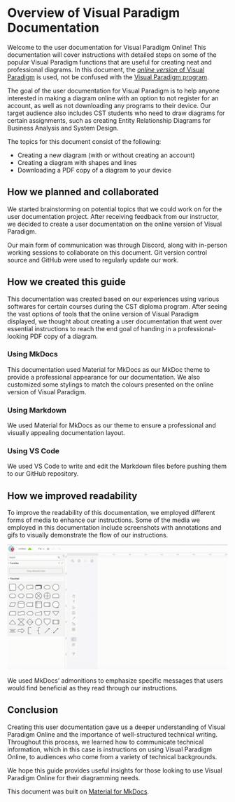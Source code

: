 # Overview of Visual Paradigm Documentation

Welcome to the user documentation for Visual Paradigm Online! This documentation will cover instructions with detailed steps on some of the popular Visual Paradigm functions that are useful for creating neat and professional diagrams. In this document, the [*online version* of Visual Paradigm](https://online.visual-paradigm.com/) is used, not be confused with the [Visual Paradigm program](https://www.visual-paradigm.com/).


The goal of the user documentation for Visual Paradigm is to help anyone interested in making a diagram online with an option to not register for an account, as well as not downloading any programs to their device. Our target audience also includes CST students who need to draw diagrams for certain assignments, such as creating Entity Relationship Diagrams for Business Analysis and System Design. 

The topics for this document consist of the following:
- Creating a new diagram (with or without creating an account)
- Creating a diagram with shapes and lines
- Downloading a PDF copy of a diagram to your device

## How we planned and collaborated

We started brainstorming on potential topics that we could work on for the user documentation project. After receiving feedback from our instructor, we decided to create a user documentation on the online version of Visual Paradigm. 

Our main form of communication was through Discord, along with in-person working sessions to collaborate on this document. Git version control source and GitHub were used to regularly update our work.

## How we created this guide

This documentation was created based on our experiences using various softwares for certain courses during the CST diploma program. After seeing the vast options of tools that the online version of Visual Paradigm displayed, we thought about creating a user documentation that went over essential instructions to reach the end goal of handing in a professional-looking PDF copy of a diagram.

### Using MkDocs

This documentation used Material for MkDocs as our MkDoc theme to provide a professional appearance for our documentation. We also customized some stylings to match the colours presented on the online version of Visual Paradigm.

### Using Markdown

We used Material for MkDocs as our theme to ensure a professional and visually appealing documentation layout. 

### Using VS Code

We used VS Code to write and edit the Markdown files before pushing them to our GitHub repository.

## How we improved readability

To improve the readability of this documentation, we employed different forms of media to enhance our instructions. Some of the media we employed in this documentation include screenshots with annotations and gifs to visually demonstrate the flow of our instructions. 

![Drag Shapes and connect them](docs/overview_page_gif.gif)

We used MkDocs’ admonitions to emphasize specific messages that users would find beneficial as they read through our instructions.

## Conclusion

Creating this user documentation gave us a deeper understanding of Visual Paradigm Online and the importance of well-structured technical writing. Throughout this process, we learned how to communicate technical information, which in this case is instructions on using Visual Paradigm Online, to audiences who come from a variety of technical backgrounds.

We hope this guide provides useful insights for those looking to use Visual Paradigm Online for their diagramming needs. 

This document was built on [Material for MkDocs](https://squidfunk.github.io/mkdocs-material/).
